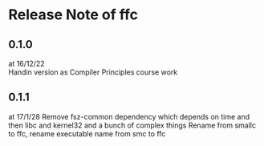 Release Note of ffc
============

0.1.0
-----
at 16/12/22  
Handin version as Compiler Principles course work

0.1.1
-----
at 17/1/28
Remove fsz-common dependency which depends on time and then libc and kernel32 and a bunch of complex things
Rename from smallc to ffc, rename executable name from smc to ffc